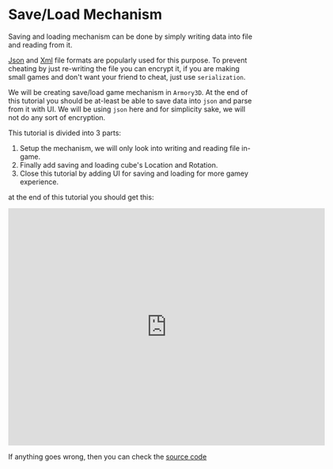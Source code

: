 # Save/Load Mechanism

Saving and loading mechanism can be done by simply writing data into file and reading from it.

[Json](https://en.wikipedia.org/wiki/JSON) and [Xml](https://en.wikipedia.org/wiki/XML) file formats are popularly used for this purpose. To prevent cheating by just re-writing the file you can encrypt it, if you are making small games and don't want your friend to cheat, just use `serialization`.

We will be creating save/load game mechanism in `Armory3D`. At the end of this tutorial you should be at-least be able to save data into `json` and parse from it with UI.
We will be using `json` here and for simplicity sake, we will not do any sort of encryption.

This tutorial is divided into 3 parts:
1. Setup the mechanism, we will only look into writing and reading file in-game.
2. Finally add saving and loading cube's Location and Rotation.
3. Close this tutorial by adding UI for saving and loading for more gamey experience.

at the end of this tutorial you should get this:
<iframe width="640" height="480" src="https://blackgoku36.github.io/armory-tutorials/docassets/save_load_final.mp4" frameborder="0" allowfullscreen> </iframe>

If anything goes wrong, then you can check the [source code](https://github.com/BlackGoku36/armory-tutorial-download/tree/master/SaveLoadMechanism)